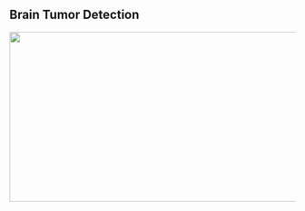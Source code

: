 ## Brain Tumor Detection
<p align = "center"><img src="https://github.com/user-attachments/assets/20822949-e0a2-4ee1-92f3-8ce29285c405" width = "600px" height ="300px"></p>
